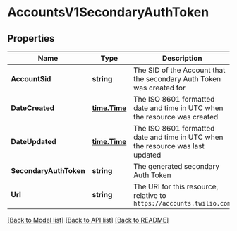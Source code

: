 # AccountsV1SecondaryAuthToken

## Properties

Name | Type | Description | Notes
------------ | ------------- | ------------- | -------------
**AccountSid** | **string** | The SID of the Account that the secondary Auth Token was created for |[optional] 
**DateCreated** | [**time.Time**](time.Time.md) | The ISO 8601 formatted date and time in UTC when the resource was created |[optional] 
**DateUpdated** | [**time.Time**](time.Time.md) | The ISO 8601 formatted date and time in UTC when the resource was last updated |[optional] 
**SecondaryAuthToken** | **string** | The generated secondary Auth Token |[optional] 
**Url** | **string** | The URI for this resource, relative to `https://accounts.twilio.com` |[optional] 

[[Back to Model list]](../README.md#documentation-for-models) [[Back to API list]](../README.md#documentation-for-api-endpoints) [[Back to README]](../README.md)


